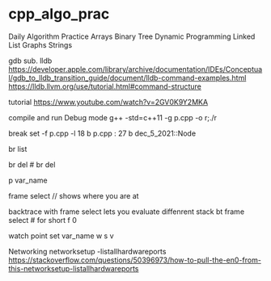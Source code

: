 # cpp_algo_prac

Daily Algorithm Practice
Arrays
Binary Tree
Dynamic Programming
Linked List
Graphs
Strings

gdb sub. lldb
https://developer.apple.com/library/archive/documentation/IDEs/Conceptual/gdb_to_lldb_transition_guide/document/lldb-command-examples.html
https://lldb.llvm.org/use/tutorial.html#command-structure

tutorial
https://www.youtube.com/watch?v=2GV0K9Y2MKA

compile and run
Debug mode
g++ -std=c++11 -g p.cpp -o r;./r

break set -f p.cpp -l 18
b p.cpp : 27
b dec_5_2021::Node

br list

br del #
br del

p var_name


frame select // shows where you are at

backtrace with frame select lets you evaluate diffenrent stack
bt
frame select # for short f 0

watch point set var_name
w s v



Networking
 networksetup -listallhardwareports
 https://stackoverflow.com/questions/50396973/how-to-pull-the-en0-from-this-networksetup-listallhardwareports
